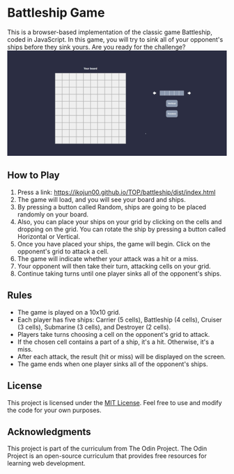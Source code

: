 # Battleship Game

This is a browser-based implementation of the classic game Battleship, coded in JavaScript. In this game, you will try to sink all of your opponent's ships before they sink yours. Are you ready for the challenge?
![Battleship screenshot](dist/JPEG/battleship.jpeg)

## How to Play

1. Press a link: https://ikojun00.github.io/TOP/battleship/dist/index.html
2. The game will load, and you will see your board and ships.
3. By pressing a button called Random, ships are going to be placed randomly on your board.
4. Also, you can place your ships on your grid by clicking on the cells and dropping on the grid.
   You can rotate the ship by pressing a button called Horizontal or Vertical.
5. Once you have placed your ships, the game will begin. Click on the opponent's grid to attack a cell.
6. The game will indicate whether your attack was a hit or a miss.
7. Your opponent will then take their turn, attacking cells on your grid.
8. Continue taking turns until one player sinks all of the opponent's ships.

## Rules

- The game is played on a 10x10 grid.
- Each player has five ships: Carrier (5 cells), Battleship (4 cells), Cruiser (3 cells), Submarine (3 cells), and Destroyer (2 cells).
- Players take turns choosing a cell on the opponent's grid to attack.
- If the chosen cell contains a part of a ship, it's a hit. Otherwise, it's a miss.
- After each attack, the result (hit or miss) will be displayed on the screen.
- The game ends when one player sinks all of the opponent's ships.

## License

This project is licensed under the [MIT License](LICENSE). Feel free to use and modify the code for your own purposes.

## Acknowledgments

This project is part of the curriculum from The Odin Project.
The Odin Project is an open-source curriculum that provides free resources for learning web development.
